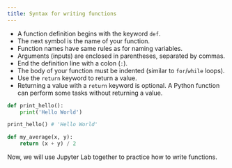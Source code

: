 ```yaml
---
title: Syntax for writing functions
---
```


- A function definition begins with the keyword `def`.
- The next symbol is the name of your function.
- Function names have same rules as for naming variables.
- Arguments (inputs) are enclosed in parentheses, separated by commas.
- End the definition line with a colon (`:`).
- The body of your function must be indented (similar to `for`/`while` loops).
- Use the `return` keyword to return a value.
- Returning a value with a `return` keyword is optional. A Python function can perform some tasks without returning a value.

```python
def print_hello():
	print('Hello World')

print_hello() # 'Hello World'
```

```python
def my_average(x, y):
	return (x + y) / 2
```

Now, we will use Jupyter Lab together to practice how to write functions.
